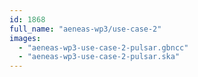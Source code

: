 ```yaml
---
id: 1868
full_name: "aeneas-wp3/use-case-2"
images: 
  - "aeneas-wp3-use-case-2-pulsar.gbncc"
  - "aeneas-wp3-use-case-2-pulsar.ska"
---
```

